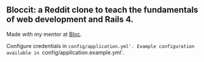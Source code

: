 ## Bloccit: a Reddit clone to teach the fundamentals of web development and Rails 4.

Made with my mentor at [Bloc](http://bloc.io).

Configure credentials in `config/application.yml'. Example configuration available in `config/application.example.yml`.
